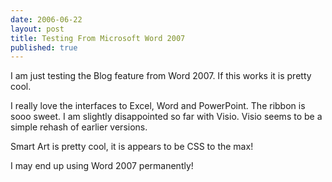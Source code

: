 ```yaml
---
date: 2006-06-22
layout: post
title: Testing From Microsoft Word 2007
published: true
---
```

<span><p>I am just testing the Blog feature from Word 2007.  If this works it is pretty cool.<br /></p>
<p>I really love the interfaces to Excel, Word and PowerPoint.  The ribbon is sooo sweet. I am slightly disappointed so far with Visio.  Visio seems to be a simple rehash of earlier versions.<br /></p>
<p>Smart Art is pretty cool, it is appears to be CSS to the max!<br /></p>
<p>I may end up using Word 2007 permanently! </p></span><div class="blogger-post-footer"><img class="posterous_download_image" src="https://blogger.googleusercontent.com/tracker/8109338-115096938897107372?l=www.kinlan.co.uk%2Findex.html" height="1" alt="" width="1" /></div>

